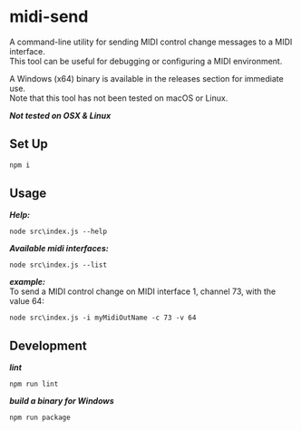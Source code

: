 # midi-send

A command-line utility for sending MIDI control change messages to a MIDI interface.  
This tool can be useful for debugging or configuring a MIDI environment.  
  
A Windows (x64) binary is available in the releases section for immediate use.  
Note that this tool has not been tested on macOS or Linux.


***Not tested on OSX & Linux***

## Set Up
```cmd
npm i
```

## Usage
***Help:***
```
node src\index.js --help
```

***Available midi interfaces:***
```
node src\index.js --list
```

***example:***  
To send a MIDI control change on MIDI interface 1, channel 73, with the value 64:
```
node src\index.js -i myMidiOutName -c 73 -v 64
```

## Development
***lint***
```
npm run lint
```
***build a binary for Windows***
```
npm run package
```
